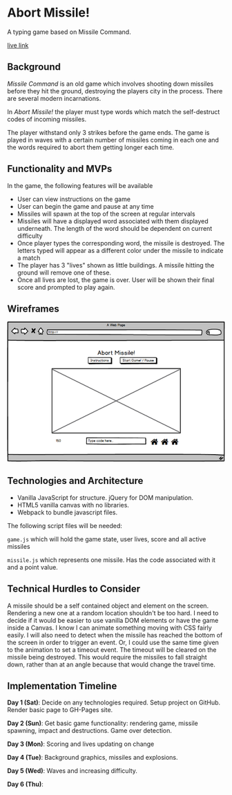 # Abort Missile!

A typing game based on Missile Command.

[live link](https://adamjacobson.github.io/Abort-Missile/)

## Background

_Missile Command_ is an old game which involves shooting down missiles before they hit the ground, destroying the players city in the process. There are several modern incarnations.

In _Abort Missile!_ the player must type words which match the self-destruct codes of incoming missiles.

The player withstand only 3 strikes before the game ends. The game is played in waves with a certain number of missiles coming in each one and the words required to abort them getting longer each time.

## Functionality and MVPs

In the game, the following features will be available
- User can view instructions on the game
- User can begin the game and pause at any time
- Missiles will spawn at the top of the screen at regular intervals
- Missiles will have a displayed word associated with them displayed underneath. The length of the word should be dependent on current difficulty
- Once player types the corresponding word, the missile is destroyed. The letters typed will appear as a different color under the missile to indicate a match
- The player has 3 "lives" shown as little buildings. A missile hitting the ground will remove one of these.
- Once all lives are lost, the game is over. User will be shown their final score and prompted to play again.

## Wireframes

![overview](https://github.com/AdamJacobson/Abort-Missile/blob/master/docs/wireframes/overview.png)

## Technologies and Architecture

- Vanilla JavaScript for structure. jQuery for DOM manipulation.
- HTML5 vanilla canvas with no libraries.
- Webpack to bundle javascript files.

The following script files will be needed:

`game.js` which will hold the game state, user lives, score and all active missiles

`missile.js` which represents one missile. Has the code associated with it and a point value.

## Technical Hurdles to Consider

A missile should be a self contained object and element on the screen. Rendering a new one at a random location shouldn't be too hard. I need to decide if it would be easier to use vanilla DOM elements or have the game inside a Canvas. I know I can animate something moving with CSS fairly easily. I will also need to detect when the missile has reached the bottom of the screen in order to trigger an event. Or, I could use the same time given to the animation to set a timeout event. The timeout will be cleared on the missile being destroyed. This would require the missiles to fall straight down, rather than at an angle because that would change the travel time.

## Implementation Timeline

**Day 1 (Sat)**: Decide on any technologies required. Setup project on GitHub. Render basic page to GH-Pages site.

**Day 2 (Sun)**: Get basic game functionality: rendering game, missile spawning, impact and destructions. Game over detection.

**Day 3 (Mon)**: Scoring and lives updating on change

**Day 4 (Tue)**: Background graphics, missiles and explosions.

**Day 5 (Wed)**: Waves and increasing difficulty.

**Day 6 (Thu)**:
